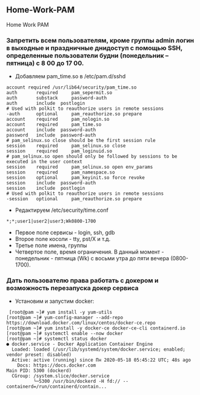 ## Home-Work-PAM
Home Work PAM

 ### Запретить всем пользователям, кроме группы admin логин в выходные и праздничные днидоступ с помощью SSH, определенные пользователи будни (понедельник – пятница) с 8 00 до 17 00.

 -  Добавляем pam_time.so в /etc/pam.d/sshd

  ````
account required /usr/lib64/security/pam_time.so
auth	   required     pam_sepermit.so
auth	   substack     password-auth
auth	   include	postlogin
# Used with polkit to reauthorize users in remote sessions
-auth	   optional     pam_reauthorize.so prepare
account    required     pam_nologin.so
account    required     pam_time.so
account    include	password-auth
password   include	password-auth
# pam_selinux.so close should be the first session rule
session    required     pam_selinux.so close
session    required     pam_loginuid.so
# pam_selinux.so open should only be followed by sessions to be executed in the user context
session    required     pam_selinux.so open env_params
session    required     pam_namespace.so
session    optional     pam_keyinit.so force revoke
session    include	password-auth
session    include	postlogin
# Used with polkit to reauthorize users in remote sessions
-session   optional     pam_reauthorize.so prepare
  ````

 - Редактируем /etc/security/time.conf

  ````
  *;*;user1|user2|user3;Wk0800-1700
  ````
- Первое поле сервисы - login, ssh, gdb
- Второе поле косоли - tty, pst/X и т.д.  
- Третье поле имена, группы 
- Четвертое поле, время ограничения. В данный момент - понедельник - пятница (Wk) с восьми утра до пяти вечера (0800-1700).


### Дать пользователю права работать с докером и возможность перезапуска докер сервиса

- Установим и запустим docker:

 ````
  [root@pam ~]# yum install -y yum-utils
[root@pam ~]# yum-config-manager --add-repo https://download.docker.com/linux/centos/docker-ce.repo
[root@pam ~]# yum install -y docker-ce docker-ce-cli containerd.io
[root@pam ~]# systemctl enable --now docker
[root@pam ~]# systemctl status docker
● docker.service - Docker Application Container Engine
   Loaded: loaded (/usr/lib/systemd/system/docker.service; enabled; vendor preset: disabled)
   Active: active (running) since Пн 2020-05-18 05:45:22 UTC; 48s ago
     Docs: https://docs.docker.com
 Main PID: 5300 (dockerd)
   CGroup: /system.slice/docker.service
           └─5300 /usr/bin/dockerd -H fd:// --containerd=/run/containerd/contain...
  ````
  
